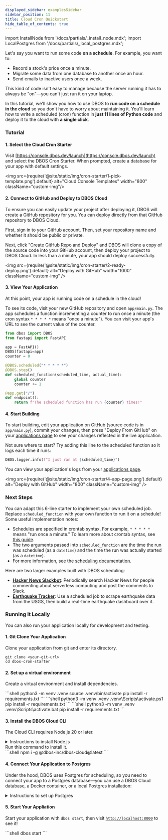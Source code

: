 ```yaml
---
displayed_sidebar: examplesSidebar
sidebar_position: 11
title: Cloud Cron Quickstart
hide_table_of_contents: true
---
```

import InstallNode from '/docs/partials/_install_node.mdx';
import LocalPostgres from '/docs/partials/_local_postgres.mdx';

Let's say you want to run some code **on a schedule**.  For example, you want to:

- Record a stock's price once a minute.
- Migrate some data from one database to another once an hour.
- Send emails to inactive users once a week.

This kind of code isn't easy to manage because the server running it has to always be "on"&mdash;you can't just run it on your laptop.

In this tutorial, we'll show you how to use DBOS to **run code on a schedule in the cloud** so you don't have to worry about maintaining it.
You'll learn how to write a scheduled (cron) function in **just 11 lines of Python code** and deploy it to the cloud with **a single click**.

### Tutorial

#### 1. Select the Cloud Cron Starter
Visit [https://console.dbos.dev/launch](https://console.dbos.dev/launch) and select the DBOS Cron Starter.
When prompted, create a database for your app with default settings.

<img src={require('@site/static/img/cron-starter/1-pick-template.png').default} alt="Cloud Console Templates" width="800" className="custom-img"/>

#### 2. Connect to GitHub and Deploy to DBOS Cloud

To ensure you can easily update your project after deploying it, DBOS will create a GitHub repository for you.
You can deploy directly from that GitHub repository to DBOS Cloud.

First, sign in to your GitHub account.
Then, set your repository name and whether it should be public or private.

Next, click "Create GitHub Repo and Deploy" and DBOS will clone a copy of the source code into your GitHub account, then deploy your project to DBOS Cloud.
In less than a minute, your app should deploy successfully.

<img src={require('@site/static/img/cron-starter/2-ready-deploy.png').default} alt="Deploy with GitHub" width="1000" className="custom-img" />

#### 3. View Your Application

At this point, your app is running code on a schedule in the cloud!

To see its code, visit your new GitHub repository and open `app/main.py`.
The app schedules a function incrementing a counter to run once a minute (the cron syntax `* * * * *` means "once a minute").
You can visit your app's URL to see the current value of the counter.

```python
from dbos import DBOS
from fastapi import FastAPI

app = FastAPI()
DBOS(fastapi=app)
counter = 0

@DBOS.scheduled("* * * * *")
@DBOS.step()
def scheduled_function(scheduled_time, actual_time):
    global counter
    counter += 1

@app.get("/")
def endpoint():
    return f"The scheduled function has run {counter} times!"
```


#### 4. Start Building

To start building, edit your application on GitHub (source code is in `app/main.py`), commit your changes, then press "Deploy From GitHub" on your [applications page](https://console.dbos.dev/applications) to see your changes reflected in the live application.

Not sure where to start?
Try adding this line to the scheduled function so it logs each time it runs:

```python
DBOS.logger.info(f"I just ran at {scheduled_time}")
```

You can view your application's logs from your [applications page](https://console.dbos.dev/applications).

<img src={require('@site/static/img/cron-starter/4-app-page.png').default} alt="Deploy with GitHub" width="800" className="custom-img" />


### Next Steps

You can adapt this 6-line starter to implement your own scheduled job.
Replace `scheduled_function` with your own function to run it on a schedule!
Some useful implementation notes:

- Schedules are specified in crontab syntax.
For example, `* * * * *` means "run once a minute."
To learn more about crontab syntax, see [this guide](https://docs.gitlab.com/ee/topics/cron/).
- The two arguments passed into `scheduled_function` are the time the run was scheduled (as a `datetime`) and the time the run was actually started (as a `datetime`).
- For more information, see the [scheduling documentation](../tutorials/scheduled-workflows.md).

Here are two larger examples built with DBOS scheduling:

- [**Hacker News Slackbot**](../examples/hacker-news-bot.md): Periodically search Hacker News for people commenting about serverless computing and post the comments to Slack.
- [**Earthquake Tracker**](../examples/earthquake-tracker.md): Use a scheduled job to scrape earthquake data from the USGS, then build a real-time earthquake dashboard over it.

### Running It Locally

You can also run your application locally for development and testing.

#### 1. Git Clone Your Application
<section className="row list">
<article className="col col--6">
Clone your application from git and enter its directory.
</article>

<article className="col col--6">

```shell
git clone <your-git-url>
cd dbos-cron-starter
```

</article>
</section>

#### 2. Set up a virtual environment
<section className="row list">
<article className="col col--6">

Create a virtual environment and install dependencies.

</article>

<article className="col col--6">

<Tabs groupId="operating-systems" className="small-tabs">
<TabItem value="maclinux" label="macOS or Linux">
```shell
python3 -m venv .venv
source .venv/bin/activate
pip install -r requirements.txt
```
</TabItem>
<TabItem value="win-ps" label="Windows (PowerShell)">
```shell
python3 -m venv .venv
.venv\Scripts\activate.ps1
pip install -r requirements.txt
```
</TabItem>
<TabItem value="win-cmd" label="Windows (cmd)">
```shell
python3 -m venv .venv
.venv\Scripts\activate.bat
pip install -r requirements.txt
```
</TabItem>
</Tabs>

</article>
</section>

#### 3. Install the DBOS Cloud CLI
<section className="row list">
<article className="col col--6">

The Cloud CLI requires Node.js 20 or later.
</article>

<article className="col col--6">

<details>
<summary>Instructions to install Node.js</summary>

<InstallNode />

</details>
</article>

<article className="col col--6">
Run this command to install it.
</article>

<article className="col col--6">
```shell
npm i -g @dbos-inc/dbos-cloud@latest
```
</article>
</section>

#### 4. Connect Your Application to Postgres
<section className="row list">
<article className="col col--6">

Under the hood, DBOS uses Postgres for scheduling, so you need to connect your app to a Postgres database—you can use a DBOS Cloud database, a Docker container, or a local Postgres installation:

</article>

<article className="col col--6">

<details>
<summary>Instructions to set up Postgres</summary>

<LocalPostgres cmd={'python3 start_postgres_docker.py'} />
</details>
</article>

</section>


#### 5. Start Your Appliation
<section className="row list">
<article className="col col--6">

Start your application with `dbos start`, then visit [`http://localhost:8000`](http://localhost:8000) to see it!

</article>

<article className="col col--6">
```shell
dbos start
```
</article>

</section>

